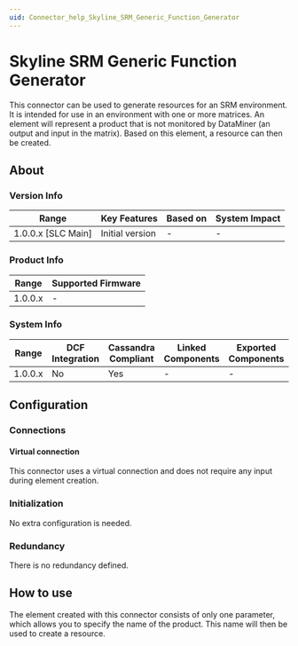```yaml
---
uid: Connector_help_Skyline_SRM_Generic_Function_Generator
---
```


# Skyline SRM Generic Function Generator

This connector can be used to generate resources for an SRM environment. It is intended for use in an environment with one or more matrices. An element will represent a product that is not monitored by DataMiner (an output and input in the matrix). Based on this element, a resource can then be created.

## About

### Version Info

| Range                | Key Features     | Based on     | System Impact     |
|----------------------|------------------|--------------|-------------------|
| 1.0.0.x \[SLC Main\] | Initial version  | \-           | \-                |

### Product Info

| Range     | Supported Firmware     |
|-----------|------------------------|
| 1.0.0.x   | \-                     |

### System Info

| Range     | DCF Integration     | Cassandra Compliant     | Linked Components     | Exported Components     |
|-----------|---------------------|-------------------------|-----------------------|-------------------------|
| 1.0.0.x   | No                  | Yes                     | \-                    | \-                      |

## Configuration

### Connections

#### Virtual connection

This connector uses a virtual connection and does not require any input during element creation.

### Initialization

No extra configuration is needed.

### Redundancy

There is no redundancy defined.

## How to use

The element created with this connector consists of only one parameter, which allows you to specify the name of the product. This name will then be used to create a resource.

